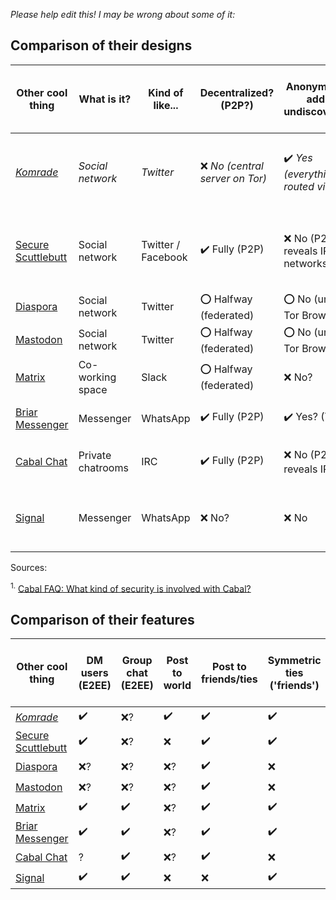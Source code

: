 *Please help edit this! I may be wrong about some of it:*

## Comparison of their designs

| Other cool thing                              | What is it?       | Kind of like...    | Decentralized? (P2P?)          | Anonymous? (IP address undiscoverable?)       | Confidential? (100% E2E encrypted?)         | Data robustness?                   | Identity verification?                | Need invitation/server?          | What data can user find?                  |
| --------------------------------------------- | ----------------- | ------------------ | ------------------------------ | --------------------------------------------- | ------------------------------------------- | ----------------------------------- | ------------------------------------- | -------------------------------- | ----------------------------------------- |
| *[Komrade](http://komrade.app)*               | *Social network*  | *Twitter*          | ❌ *No (central server on Tor)* | ✔️ *Yes (everything routed via Tor)*           | ✔️ *Yes (100% E2EE)*                         | *Minimal server (deleted ASAP)*     | *Yes (central public key repository)* | ***No (works like twitter)***    | Mixed (global feed; hashtag search only)  |
| [Secure Scuttlebutt](https://scuttlebutt.nz/) | Social network    | Twitter / Facebook | ✔️ Fully (P2P)                  | ❌ No (P2P reveals IP; friend networks public) | ⭕ Partly (private E2EE, public unencrypted) | Distributed across friend networks? | Yes? (federated key exchange?)        | Yes (need initial pub)           | Limited (search friends-of-friends' data) |
| [Diaspora](https://diasporafoundation.org/)   | Social network    | Twitter            | ⭕ Halfway (federated)          | ⭕ No (unless via Tor Browser)                 | ❌ No (unencrypted?)                         | ?                                   | ?                                     | Yes (need 'pod' server)          |                                           |
| [Mastodon](https://joinmastodon.org/)         | Social network    | Twitter            | ⭕ Halfway (federated)          | ⭕ No (unless via Tor Browser)                 | ❌ No (unencrypted?)                         | ?                                   | ?                                     | Yes (need 'instance' server)     |                                           |
| [Matrix](https://matrix.org/)                 | Co-working space  | Slack              | ⭕ Halfway (federated)          | ❌ No?                                         | ✔️ Yes? (100% E2EE)                          | ?                                   | Yes (?)                               | Yes (invited channels only?)     |                                           |
| [Briar Messenger](https://briarproject.org/)  | Messenger         | WhatsApp           | ✔️ Fully (P2P)                  | ✔️ Yes? (Tor)                                  | ✔️ Yes (100% E2EE)                           | None (needs 24/7 listener)          | Partly (public keys traded IRL)       | Yes (need initial contact?)      |                                           |
| [Cabal Chat](https://cabal.chat/)             | Private chatrooms | IRC                | ✔️ Fully (P2P)                  | ❌ No (P2P reveals IP) <sup>1</sup>            | ⭕ Mostly (shared key, not E2EE)             | Distributed Hash Table              | No (?)                                | Not really (public chat is open) |                                           |
| [Signal](https://signal.org/)                 | Messenger         | WhatsApp           | ❌ No?                          | ❌ No                                          | ✔️ Yes (E2EE, and audited)                   | ?                                   | ?                                     | No                               | Only what they send or are sent           |


Sources:

<sup>1.</sup> [Cabal FAQ: What kind of security is involved with Cabal?](https://cabal.chat/faq.html#:~:text=What%20kind%20of%20security%20does,is%20involved%20in%20a%20cabal)

## Comparison of their features


| Other cool thing                              | DM users (E2EE) | Group chat (E2EE) | Post to world | Post to friends/ties | Symmetric ties ('friends') | Asymmetric ties ('followers) | Like posts | Repost posts | Feed of all posts | Feed of people you follow |
| --------------------------------------------- | --------------- | ----------------- | ------------- | -------------------- | -------------------------- | ---------------------------- | ---------- | ------------ | ----------------- | ------------------------- |
| *[Komrade](http://komrade.app)*               | ✔️               | ❌?                | ✔️             | ✔️                    | ✔️                          | ✔️                            | ✔️?         | ❌            | ✔️                 | ✔️                         |
| [Secure Scuttlebutt](https://scuttlebutt.nz/) | ✔️               | ❌?                | ❌             | ✔️                    | ✔️                          | ✔️                            | ✔️          | ❌?           | ❌                 | ✔️                         |
| [Diaspora](https://diasporafoundation.org/)   | ❌?              | ❌?                | ❌?            | ✔️                    | ❌                          | ✔️                            | ✔️          | ✔️?           | ❌                 | ✔️                         |
| [Mastodon](https://joinmastodon.org/)         | ❌?              | ❌?                | ❌?            | ✔️                    | ❌                          | ✔️                            | ✔️          | ✔️?           | ❌                 | ✔️                         |
| [Matrix](https://matrix.org/)                 | ✔️               | ✔️                 | ❌?            | ✔️                    | ✔️                          | ❌                            | ❌?         | ❌?           | ❌?                | ❌?                        |
| [Briar Messenger](https://briarproject.org/)  | ✔️               | ✔️                 | ❌?            | ✔️                    | ✔️                          | ❌                            | ❌?         | ❌?           | ❌?                | ❌?                        |
| [Cabal Chat](https://cabal.chat/)             | ?               | ✔️                 | ❌?            | ✔️                    | ❌                          | ❌                            | ❌          | ❌            | ❌                 | ❌                         |
| [Signal](https://signal.org/)                 | ✔️               | ✔️                 | ❌             | ❌                    | ✔️                          | ❌                            | ❌          | ❌            | ❌                 | ❌                         |


